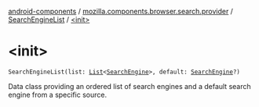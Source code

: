 [android-components](../../index.md) / [mozilla.components.browser.search.provider](../index.md) / [SearchEngineList](index.md) / [&lt;init&gt;](./-init-.md)

# &lt;init&gt;

`SearchEngineList(list: `[`List`](https://kotlinlang.org/api/latest/jvm/stdlib/kotlin.collections/-list/index.html)`<`[`SearchEngine`](../../mozilla.components.browser.search/-search-engine/index.md)`>, default: `[`SearchEngine`](../../mozilla.components.browser.search/-search-engine/index.md)`?)`

Data class providing an ordered list of search engines and a default search engine from a
specific source.

